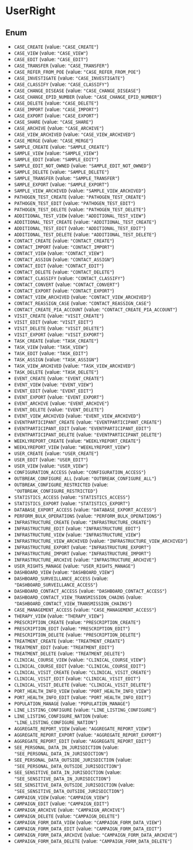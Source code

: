 # UserRight

## Enum

- `CASE_CREATE` (value: `"CASE_CREATE"`)
- `CASE_VIEW` (value: `"CASE_VIEW"`)
- `CASE_EDIT` (value: `"CASE_EDIT"`)
- `CASE_TRANSFER` (value: `"CASE_TRANSFER"`)
- `CASE_REFER_FROM_POE` (value: `"CASE_REFER_FROM_POE"`)
- `CASE_INVESTIGATE` (value: `"CASE_INVESTIGATE"`)
- `CASE_CLASSIFY` (value: `"CASE_CLASSIFY"`)
- `CASE_CHANGE_DISEASE` (value: `"CASE_CHANGE_DISEASE"`)
- `CASE_CHANGE_EPID_NUMBER` (value: `"CASE_CHANGE_EPID_NUMBER"`)
- `CASE_DELETE` (value: `"CASE_DELETE"`)
- `CASE_IMPORT` (value: `"CASE_IMPORT"`)
- `CASE_EXPORT` (value: `"CASE_EXPORT"`)
- `CASE_SHARE` (value: `"CASE_SHARE"`)
- `CASE_ARCHIVE` (value: `"CASE_ARCHIVE"`)
- `CASE_VIEW_ARCHIVED` (value: `"CASE_VIEW_ARCHIVED"`)
- `CASE_MERGE` (value: `"CASE_MERGE"`)
- `SAMPLE_CREATE` (value: `"SAMPLE_CREATE"`)
- `SAMPLE_VIEW` (value: `"SAMPLE_VIEW"`)
- `SAMPLE_EDIT` (value: `"SAMPLE_EDIT"`)
- `SAMPLE_EDIT_NOT_OWNED` (value: `"SAMPLE_EDIT_NOT_OWNED"`)
- `SAMPLE_DELETE` (value: `"SAMPLE_DELETE"`)
- `SAMPLE_TRANSFER` (value: `"SAMPLE_TRANSFER"`)
- `SAMPLE_EXPORT` (value: `"SAMPLE_EXPORT"`)
- `SAMPLE_VIEW_ARCHIVED` (value: `"SAMPLE_VIEW_ARCHIVED"`)
- `PATHOGEN_TEST_CREATE` (value: `"PATHOGEN_TEST_CREATE"`)
- `PATHOGEN_TEST_EDIT` (value: `"PATHOGEN_TEST_EDIT"`)
- `PATHOGEN_TEST_DELETE` (value: `"PATHOGEN_TEST_DELETE"`)
- `ADDITIONAL_TEST_VIEW` (value: `"ADDITIONAL_TEST_VIEW"`)
- `ADDITIONAL_TEST_CREATE` (value: `"ADDITIONAL_TEST_CREATE"`)
- `ADDITIONAL_TEST_EDIT` (value: `"ADDITIONAL_TEST_EDIT"`)
- `ADDITIONAL_TEST_DELETE` (value: `"ADDITIONAL_TEST_DELETE"`)
- `CONTACT_CREATE` (value: `"CONTACT_CREATE"`)
- `CONTACT_IMPORT` (value: `"CONTACT_IMPORT"`)
- `CONTACT_VIEW` (value: `"CONTACT_VIEW"`)
- `CONTACT_ASSIGN` (value: `"CONTACT_ASSIGN"`)
- `CONTACT_EDIT` (value: `"CONTACT_EDIT"`)
- `CONTACT_DELETE` (value: `"CONTACT_DELETE"`)
- `CONTACT_CLASSIFY` (value: `"CONTACT_CLASSIFY"`)
- `CONTACT_CONVERT` (value: `"CONTACT_CONVERT"`)
- `CONTACT_EXPORT` (value: `"CONTACT_EXPORT"`)
- `CONTACT_VIEW_ARCHIVED` (value: `"CONTACT_VIEW_ARCHIVED"`)
- `CONTACT_REASSIGN_CASE` (value: `"CONTACT_REASSIGN_CASE"`)
- `CONTACT_CREATE_PIA_ACCOUNT` (value: `"CONTACT_CREATE_PIA_ACCOUNT"`)
- `VISIT_CREATE` (value: `"VISIT_CREATE"`)
- `VISIT_EDIT` (value: `"VISIT_EDIT"`)
- `VISIT_DELETE` (value: `"VISIT_DELETE"`)
- `VISIT_EXPORT` (value: `"VISIT_EXPORT"`)
- `TASK_CREATE` (value: `"TASK_CREATE"`)
- `TASK_VIEW` (value: `"TASK_VIEW"`)
- `TASK_EDIT` (value: `"TASK_EDIT"`)
- `TASK_ASSIGN` (value: `"TASK_ASSIGN"`)
- `TASK_VIEW_ARCHIVED` (value: `"TASK_VIEW_ARCHIVED"`)
- `TASK_DELETE` (value: `"TASK_DELETE"`)
- `EVENT_CREATE` (value: `"EVENT_CREATE"`)
- `EVENT_VIEW` (value: `"EVENT_VIEW"`)
- `EVENT_EDIT` (value: `"EVENT_EDIT"`)
- `EVENT_EXPORT` (value: `"EVENT_EXPORT"`)
- `EVENT_ARCHIVE` (value: `"EVENT_ARCHIVE"`)
- `EVENT_DELETE` (value: `"EVENT_DELETE"`)
- `EVENT_VIEW_ARCHIVED` (value: `"EVENT_VIEW_ARCHIVED"`)
- `EVENTPARTICIPANT_CREATE` (value: `"EVENTPARTICIPANT_CREATE"`)
- `EVENTPARTICIPANT_EDIT` (value: `"EVENTPARTICIPANT_EDIT"`)
- `EVENTPARTICIPANT_DELETE` (value: `"EVENTPARTICIPANT_DELETE"`)
- `WEEKLYREPORT_CREATE` (value: `"WEEKLYREPORT_CREATE"`)
- `WEEKLYREPORT_VIEW` (value: `"WEEKLYREPORT_VIEW"`)
- `USER_CREATE` (value: `"USER_CREATE"`)
- `USER_EDIT` (value: `"USER_EDIT"`)
- `USER_VIEW` (value: `"USER_VIEW"`)
- `CONFIGURATION_ACCESS` (value: `"CONFIGURATION_ACCESS"`)
- `OUTBREAK_CONFIGURE_ALL` (value: `"OUTBREAK_CONFIGURE_ALL"`)
- `OUTBREAK_CONFIGURE_RESTRICTED` (value: `"OUTBREAK_CONFIGURE_RESTRICTED"`)
- `STATISTICS_ACCESS` (value: `"STATISTICS_ACCESS"`)
- `STATISTICS_EXPORT` (value: `"STATISTICS_EXPORT"`)
- `DATABASE_EXPORT_ACCESS` (value: `"DATABASE_EXPORT_ACCESS"`)
- `PERFORM_BULK_OPERATIONS` (value: `"PERFORM_BULK_OPERATIONS"`)
- `INFRASTRUCTURE_CREATE` (value: `"INFRASTRUCTURE_CREATE"`)
- `INFRASTRUCTURE_EDIT` (value: `"INFRASTRUCTURE_EDIT"`)
- `INFRASTRUCTURE_VIEW` (value: `"INFRASTRUCTURE_VIEW"`)
- `INFRASTRUCTURE_VIEW_ARCHIVED` (value: `"INFRASTRUCTURE_VIEW_ARCHIVED"`)
- `INFRASTRUCTURE_EXPORT` (value: `"INFRASTRUCTURE_EXPORT"`)
- `INFRASTRUCTURE_IMPORT` (value: `"INFRASTRUCTURE_IMPORT"`)
- `INFRASTRUCTURE_ARCHIVE` (value: `"INFRASTRUCTURE_ARCHIVE"`)
- `USER_RIGHTS_MANAGE` (value: `"USER_RIGHTS_MANAGE"`)
- `DASHBOARD_VIEW` (value: `"DASHBOARD_VIEW"`)
- `DASHBOARD_SURVEILLANCE_ACCESS` (value: `"DASHBOARD_SURVEILLANCE_ACCESS"`)
- `DASHBOARD_CONTACT_ACCESS` (value: `"DASHBOARD_CONTACT_ACCESS"`)
- `DASHBOARD_CONTACT_VIEW_TRANSMISSION_CHAINS` (value: `"DASHBOARD_CONTACT_VIEW_TRANSMISSION_CHAINS"`)
- `CASE_MANAGEMENT_ACCESS` (value: `"CASE_MANAGEMENT_ACCESS"`)
- `THERAPY_VIEW` (value: `"THERAPY_VIEW"`)
- `PRESCRIPTION_CREATE` (value: `"PRESCRIPTION_CREATE"`)
- `PRESCRIPTION_EDIT` (value: `"PRESCRIPTION_EDIT"`)
- `PRESCRIPTION_DELETE` (value: `"PRESCRIPTION_DELETE"`)
- `TREATMENT_CREATE` (value: `"TREATMENT_CREATE"`)
- `TREATMENT_EDIT` (value: `"TREATMENT_EDIT"`)
- `TREATMENT_DELETE` (value: `"TREATMENT_DELETE"`)
- `CLINICAL_COURSE_VIEW` (value: `"CLINICAL_COURSE_VIEW"`)
- `CLINICAL_COURSE_EDIT` (value: `"CLINICAL_COURSE_EDIT"`)
- `CLINICAL_VISIT_CREATE` (value: `"CLINICAL_VISIT_CREATE"`)
- `CLINICAL_VISIT_EDIT` (value: `"CLINICAL_VISIT_EDIT"`)
- `CLINICAL_VISIT_DELETE` (value: `"CLINICAL_VISIT_DELETE"`)
- `PORT_HEALTH_INFO_VIEW` (value: `"PORT_HEALTH_INFO_VIEW"`)
- `PORT_HEALTH_INFO_EDIT` (value: `"PORT_HEALTH_INFO_EDIT"`)
- `POPULATION_MANAGE` (value: `"POPULATION_MANAGE"`)
- `LINE_LISTING_CONFIGURE` (value: `"LINE_LISTING_CONFIGURE"`)
- `LINE_LISTING_CONFIGURE_NATION` (value: `"LINE_LISTING_CONFIGURE_NATION"`)
- `AGGREGATE_REPORT_VIEW` (value: `"AGGREGATE_REPORT_VIEW"`)
- `AGGREGATE_REPORT_EXPORT` (value: `"AGGREGATE_REPORT_EXPORT"`)
- `AGGREGATE_REPORT_EDIT` (value: `"AGGREGATE_REPORT_EDIT"`)
- `SEE_PERSONAL_DATA_IN_JURISDICTION` (value: `"SEE_PERSONAL_DATA_IN_JURISDICTION"`)
- `SEE_PERSONAL_DATA_OUTSIDE_JURISDICTION` (value: `"SEE_PERSONAL_DATA_OUTSIDE_JURISDICTION"`)
- `SEE_SENSITIVE_DATA_IN_JURISDICTION` (value: `"SEE_SENSITIVE_DATA_IN_JURISDICTION"`)
- `SEE_SENSITIVE_DATA_OUTSIDE_JURISDICTION` (value: `"SEE_SENSITIVE_DATA_OUTSIDE_JURISDICTION"`)
- `CAMPAIGN_VIEW` (value: `"CAMPAIGN_VIEW"`)
- `CAMPAIGN_EDIT` (value: `"CAMPAIGN_EDIT"`)
- `CAMPAIGN_ARCHIVE` (value: `"CAMPAIGN_ARCHIVE"`)
- `CAMPAIGN_DELETE` (value: `"CAMPAIGN_DELETE"`)
- `CAMPAIGN_FORM_DATA_VIEW` (value: `"CAMPAIGN_FORM_DATA_VIEW"`)
- `CAMPAIGN_FORM_DATA_EDIT` (value: `"CAMPAIGN_FORM_DATA_EDIT"`)
- `CAMPAIGN_FORM_DATA_ARCHIVE` (value: `"CAMPAIGN_FORM_DATA_ARCHIVE"`)
- `CAMPAIGN_FORM_DATA_DELETE` (value: `"CAMPAIGN_FORM_DATA_DELETE"`)
